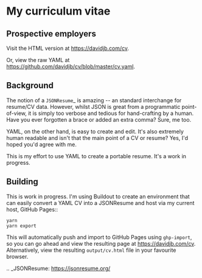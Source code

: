 # My curriculum vitae

## Prospective employers

Visit the HTML version at https://davidjb.com/cv.

Or, view the raw YAML at  https://github.com/davidjb/cv/blob/master/cv.yaml.

## Background

The notion of a `JSONResume`_ is amazing -- an standard interchange for
resume/CV data.  However, whilst JSON is great from a programmatic
point-of-view, it is simply too verbose and tedious for hand-crafting by a
human.  Have you ever forgotten a brace or added an extra comma?  Sure, me too.

YAML, on the other hand, is easy to create and edit. It's also extremely
human readable and isn't that the main point of a CV or resume?  Yes, I'd
hoped you'd agree with me.

This is my effort to use YAML to create a portable resume.  It's a work in
progress.

## Building

This is work in progress.  I'm using Buildout to create an environment
that can easily convert a YAML CV into a JSONResume and host via my current
host, GitHub Pages::

    yarn
    yarn export

This will automatically push and import to GitHub Pages using ``ghp-import``,
so you can go ahead and view the resulting page at https://davidjb.com/cv.
Alternatively, view the resulting ``output/cv.html`` file in your favourite
browser.

.. _JSONResume: https://jsonresume.org/
